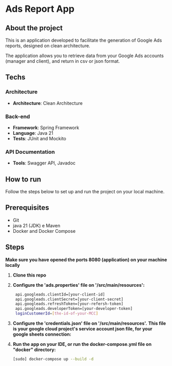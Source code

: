 # Ads Report App

## About the project

This is an application developed to facilitate the generation of Google Ads reports, designed on clean architecture.

The application allows you to retrieve data from your Google Ads accounts (manager and client), and return in csv or json format.

## Techs

### Architecture
- **Architecture**: Clean Architecture

### Back-end
- **Framework**: Spring Framework
- **Language**: Java 21
- **Tests**: JUnit and Mockito

### API Documentation
- **Tools**: Swagger API, Javadoc

## How to run

Follow the steps below to set up and run the project on your local machine.

## Prerequisites

- Git
- java 21 (JDK) e Maven
- Docker and Docker Compose

## Steps

**Make sure you have opened the ports 8080 (application) on your machine locally**

1. **Clone this repo**
   
2. **Configure the 'ads.properties' file on '/src/main/resources':**
   ```bash
    api.googleads.clientId=[your-client-id]
    api.googleads.clientSecret=[your-client-secret]
    api.googleads.refreshToken=[your-refersh-token]
    api.googleads.developerToken=[your-developer-token]
    loginCustomerId=[the-id-of-your-MCC]

3. **Configure the 'credentials.json' file on '/src/main/resources'.**
  **This file is your google cloud project's service account json file, for your google sheets connection:**

3. **Run the app on your IDE, or run the docker-compose.yml file on "docker" directory:**
    ```bash
    [sudo] docker-compose up --build -d
